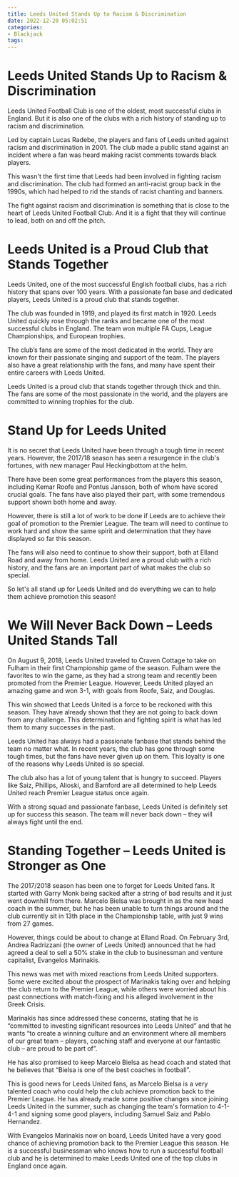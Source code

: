```yaml
---
title: Leeds United Stands Up to Racism & Discrimination
date: 2022-12-20 05:02:51
categories:
- Blackjack
tags:
---
```



#  Leeds United Stands Up to Racism & Discrimination

Leeds United Football Club is one of the oldest, most successful clubs in England. But it is also one of the clubs with a rich history of standing up to racism and discrimination.

Led by captain Lucas Radebe, the players and fans of Leeds united against racism and discrimination in 2001. The club made a public stand against an incident where a fan was heard making racist comments towards black players.

This wasn't the first time that Leeds had been involved in fighting racism and discrimination. The club had formed an anti-racist group back in the 1990s, which had helped to rid the stands of racist chanting and banners.

The fight against racism and discrimination is something that is close to the heart of Leeds United Football Club. And it is a fight that they will continue to lead, both on and off the pitch.

#  Leeds United is a Proud Club that Stands Together 

Leeds United, one of the most successful English football clubs, has a rich history that spans over 100 years. With a passionate fan base and dedicated players, Leeds United is a proud club that stands together.

The club was founded in 1919, and played its first match in 1920. Leeds United quickly rose through the ranks and became one of the most successful clubs in England. The team won multiple FA Cups, League Championships, and European trophies.

The club’s fans are some of the most dedicated in the world. They are known for their passionate singing and support of the team. The players also have a great relationship with the fans, and many have spent their entire careers with Leeds United.

Leeds United is a proud club that stands together through thick and thin. The fans are some of the most passionate in the world, and the players are committed to winning trophies for the club.

#  Stand Up for Leeds United 

It is no secret that Leeds United have been through a tough time in recent years. However, the 2017/18 season has seen a resurgence in the club's fortunes, with new manager Paul Heckingbottom at the helm.

There have been some great performances from the players this season, including Kemar Roofe and Pontus Jansson, both of whom have scored crucial goals. The fans have also played their part, with some tremendous support shown both home and away.

However, there is still a lot of work to be done if Leeds are to achieve their goal of promotion to the Premier League. The team will need to continue to work hard and show the same spirit and determination that they have displayed so far this season.

The fans will also need to continue to show their support, both at Elland Road and away from home. Leeds United are a proud club with a rich history, and the fans are an important part of what makes the club so special.

So let's all stand up for Leeds United and do everything we can to help them achieve promotion this season!

#  We Will Never Back Down – Leeds United Stands Tall 

On August 9, 2018, Leeds United traveled to Craven Cottage to take on Fulham in their first Championship game of the season. Fulham were the favorites to win the game, as they had a strong team and recently been promoted from the Premier League. However, Leeds United played an amazing game and won 3-1, with goals from Roofe, Saiz, and Douglas.

This win showed that Leeds United is a force to be reckoned with this season. They have already shown that they are not going to back down from any challenge. This determination and fighting spirit is what has led them to many successes in the past.

Leeds United has always had a passionate fanbase that stands behind the team no matter what. In recent years, the club has gone through some tough times, but the fans have never given up on them. This loyalty is one of the reasons why Leeds United is so special.

The club also has a lot of young talent that is hungry to succeed. Players like Saiz, Phillips, Alioski, and Bamford are all determined to help Leeds United reach Premier League status once again.

With a strong squad and passionate fanbase, Leeds United is definitely set up for success this season. The team will never back down – they will always fight until the end.

#  Standing Together – Leeds United is Stronger as One

The 2017/2018 season has been one to forget for Leeds United fans. It started with Garry Monk being sacked after a string of bad results and it just went downhill from there. Marcelo Bielsa was brought in as the new head coach in the summer, but he has been unable to turn things around and the club currently sit in 13th place in the Championship table, with just 9 wins from 27 games.

However, things could be about to change at Elland Road. On February 3rd, Andrea Radrizzani (the owner of Leeds United) announced that he had agreed a deal to sell a 50% stake in the club to businessman and venture capitalist, Evangelos Marinakis.

This news was met with mixed reactions from Leeds United supporters. Some were excited about the prospect of Marinakis taking over and helping the club return to the Premier League, while others were worried about his past connections with match-fixing and his alleged involvement in the Greek Crisis.

Marinakis has since addressed these concerns, stating that he is “committed to investing significant resources into Leeds United” and that he wants “to create a winning culture and an environment where all members of our great team – players, coaching staff and everyone at our fantastic club – are proud to be part of”.

He has also promised to keep Marcelo Bielsa as head coach and stated that he believes that “Bielsa is one of the best coaches in football”.

This is good news for Leeds United fans, as Marcelo Bielsa is a very talented coach who could help the club achieve promotion back to the Premier League. He has already made some positive changes since joining Leeds United in the summer, such as changing the team's formation to 4-1-4-1 and signing some good players, including Samuel Saiz and Pablo Hernandez.

With Evangelos Marinakis now on board, Leeds United have a very good chance of achieving promotion back to the Premier League this season. He is a successful businessman who knows how to run a successful football club and he is determined to make Leeds United one of the top clubs in England once again.